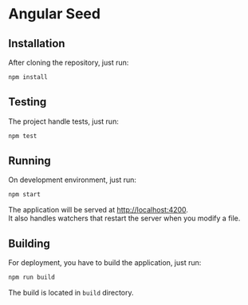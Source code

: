 # Angular Seed

## Installation

After cloning the repository, just run:
```bash
npm install
```

## Testing

The project handle tests, just run:
```bash
npm test
```

## Running

On development environment, just run:
```bash
npm start
```

The application will be served at [http://localhost:4200](http://localhost:4200).  
It also handles watchers that restart the server when you modify a file.

## Building

For deployment, you have to build the application, just run:
```bash
npm run build
```

The build is located in `build` directory.
